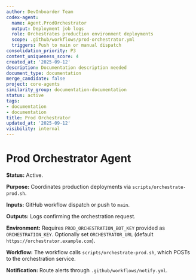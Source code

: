 ```yaml
---
author: DevOnboarder Team
codex-agent:
  name: Agent.ProdOrchestrator
  output: Deployment job logs
  role: Orchestrates production environment deployments
  scope: .github/workflows/prod-orchestrator.yml
  triggers: Push to main or manual dispatch
consolidation_priority: P3
content_uniqueness_score: 4
created_at: '2025-09-12'
description: Documentation description needed
document_type: documentation
merge_candidate: false
project: core-agents
similarity_group: documentation-documentation
status: active
tags:
- documentation
- documentation
title: Prod Orchestrator
updated_at: '2025-09-12'
visibility: internal
---
```


# Prod Orchestrator Agent

**Status:** Active.

**Purpose:** Coordinates production deployments via `scripts/orchestrate-prod.sh`.

**Inputs:** GitHub workflow dispatch or push to `main`.

**Outputs:** Logs confirming the orchestration request.

**Environment:** Requires `PROD_ORCHESTRATION_BOT_KEY` provided as `ORCHESTRATION_KEY`. Optionally set `ORCHESTRATOR_URL` (default `https://orchestrator.example.com`).

**Workflow:** The workflow calls `scripts/orchestrate-prod.sh`, which POSTs to the orchestration service.

**Notification:** Route alerts through `.github/workflows/notify.yml`.
